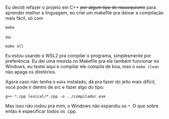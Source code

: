 Eu decidi refazer o projeto em C++ ~~por algum tipo de masoquismo~~ para aprender melhor a linguagem, eu criei um makefile pra deixar a compilação mais fácil, só com
    
    make

ou

    make all

Eu estou usando o WSL2 pra compilar o programa, simplesmente por preferência. Eu dei uma mexida no Makefile pra ele também funcionar no Windows, eu testei aqui e compilar ele compila de boa, mas o `make clean` não apaga os diretórios.

Agora caso não tenha o `make` instalado, dá pra fazer do jeito mais difícil,  você pode ir dentro de src e fazer algo do tipo:

    g++ *.cpp lexical/*.cpp -o ../compilador.exe

Mas isso não rodou pra mim, o Windows não expandiu os `*`. O que sobre então é especificar todos os .cpp.
